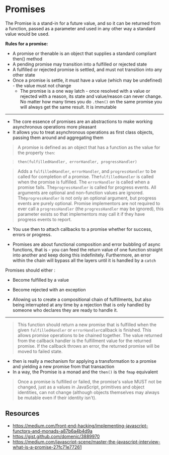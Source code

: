# Promises
The Promise is a stand-in for a future value, and so it can be returned from a function, passed as a parameter and used in any other way a standard value would be used.  

**Rules for a promise:** 
* A promise or thenable is an object that supplies a standard compliant then() method
* A pending promise may transition into a fulfilled or rejected state
* A fulfilled or rejected promise is settled, and must not transition into any other state
* Once a promise is settle, it must have a value (which may be undefined) - the value must not change
	* The promise is a one way latch - once resolved with a value or rejected with a reason, its state and value/reason can never change. No matter how many times you do `.then()`  on the same promise you will always get the same result. It is immutable 


----------


* The core essence of promises are an abstractions to make working asynchronous operations more pleasant
* It allows you to treat asynchronous operations as first class objects, passing them around and aggregating them 

> A promise is defined as an object that has a function as the value for the property  `then`:

> `then(fulfilledHandler, errorHandler, progressHandler)`

> Adds a  `fulfilledHandler`,  `errorHandler`, and  `progressHandler`  to be called for completion of a promise. The`fulfilledHandler`  is called when the promise is fulfilled. The  `errorHandler`  is called when a promise fails. The`progressHandler`  is called for progress events. All arguments are optional and non-function values are ignored. The`progressHandler`  is not only an optional argument, but progress events are purely optional. Promise implementors are not required to ever call a  `progressHandler`  (the  `progressHandler`  may be ignored), this parameter exists so that implementors may call it if they have progress events to report.

* You use then to attach callbacks to a promise whether for success, errors or progress.

* Promises are about functional composition and error bubbling of async functions, that is - you can feed the return value of one function straight into another and keep doing this indefinitely. Furthermore, an error within the chain will bypass all the layers until it is handled by a `catch`

Promises should either :
* Become fulfilled by a value 
* Become rejected with an exception

* Allowing us to create a compositional chain of fulfillments, but also being interrupted at any time by a rejection that is only handled by someone who declares they are ready to handle it. 


----------


> This function should return a new promise that is fulfilled when the given  `fulfilledHandler`  or  `errorHandler`callback is finished. This allows promise operations to be chained together. The value returned from the callback handler is the fulfillment value for the returned promise. If the callback throws an error, the returned promise will be moved to failed state.

* then is really a mechanism for applying a transformation to a promise and yielding a new promise from that transaction
* In a way, the Promise is a monad  and the `then()` is the `fmap` equivalent 

> Once a promise is fulfilled or failed, the promise's value MUST not be changed, just as a values in JavaScript, primitives and object identities, can not change (although objects themselves may always be mutable even if their identity isn't).

## Resources
* https://medium.com/front-end-hacking/implementing-javascript-functors-and-monads-a87b6a4b4d9a
* https://gist.github.com/domenic/3889970
* https://medium.com/javascript-scene/master-the-javascript-interview-what-is-a-promise-27fc71e77261